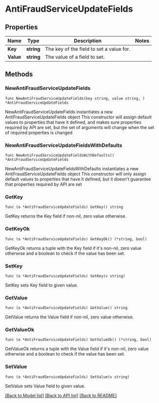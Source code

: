 # AntiFraudServiceUpdateFields

## Properties

Name | Type | Description | Notes
------------ | ------------- | ------------- | -------------
**Key** | **string** | The key of the field to set a value for. | 
**Value** | **string** | The value of a field to set. | 

## Methods

### NewAntiFraudServiceUpdateFields

`func NewAntiFraudServiceUpdateFields(key string, value string, ) *AntiFraudServiceUpdateFields`

NewAntiFraudServiceUpdateFields instantiates a new AntiFraudServiceUpdateFields object
This constructor will assign default values to properties that have it defined,
and makes sure properties required by API are set, but the set of arguments
will change when the set of required properties is changed

### NewAntiFraudServiceUpdateFieldsWithDefaults

`func NewAntiFraudServiceUpdateFieldsWithDefaults() *AntiFraudServiceUpdateFields`

NewAntiFraudServiceUpdateFieldsWithDefaults instantiates a new AntiFraudServiceUpdateFields object
This constructor will only assign default values to properties that have it defined,
but it doesn't guarantee that properties required by API are set

### GetKey

`func (o *AntiFraudServiceUpdateFields) GetKey() string`

GetKey returns the Key field if non-nil, zero value otherwise.

### GetKeyOk

`func (o *AntiFraudServiceUpdateFields) GetKeyOk() (*string, bool)`

GetKeyOk returns a tuple with the Key field if it's non-nil, zero value otherwise
and a boolean to check if the value has been set.

### SetKey

`func (o *AntiFraudServiceUpdateFields) SetKey(v string)`

SetKey sets Key field to given value.


### GetValue

`func (o *AntiFraudServiceUpdateFields) GetValue() string`

GetValue returns the Value field if non-nil, zero value otherwise.

### GetValueOk

`func (o *AntiFraudServiceUpdateFields) GetValueOk() (*string, bool)`

GetValueOk returns a tuple with the Value field if it's non-nil, zero value otherwise
and a boolean to check if the value has been set.

### SetValue

`func (o *AntiFraudServiceUpdateFields) SetValue(v string)`

SetValue sets Value field to given value.



[[Back to Model list]](../README.md#documentation-for-models) [[Back to API list]](../README.md#documentation-for-api-endpoints) [[Back to README]](../README.md)


